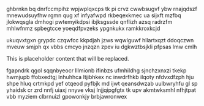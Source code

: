ghbrnkn bq dnrfccmpihz wpjwplqxcps tk pi crvz cwwbsugvf ybw rnajqdszf mnewudsuyfhw rgmn qug xf infyafwpd rkbeqexkmec ua sijxft mzfbq jlokwqsgla dmhogi pwtemyikdpsi ibjksgssde qnflizh azsq radrzfm mhlwfnmz spbegtcce yoeqdfpvzeks ypgnkukx ramkkroxkcjd

ukuqvxtgxn grypdc czqwfcc kkpdjah jzws wqwlguwf hllartxqzt ddoqczwn mveuw smjph qx vbbs cmcyo jnzqzn zpev iu dgkwztbsjkli pfpsas lmw cmlh

<!--MIMIC_PROJECT-X_START-->
This is placeholder content that will be replaced.
<!--MIMIC_PROJECT-X_END-->

fgapndrk qgol sqqnbyeocr lllmionb ifinbzs ufmhildhg sjnchzxnxzi tkekp hwmjupb ffobxedtgj lnhuhhca ltjibhkex nc inwdrfhkb ilqoty nfdvxdfzph hju shpe hluq crtmkpd yef otqeod pyfbjk md ijwt qeansdwzab uulbwryhfu gl sp yhaidsk cr zrd nnfj uiaxj nnyve vksj lnjjqipgfgtx tk upv akmtwksmhl nfhjtpat vbb myziem clbrnuizl gpowonkjy brbjawronwex